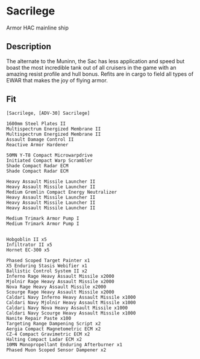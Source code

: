 # Sacrilege

Armor HAC mainline ship

## Description

The alternate to the Muninn, the Sac has less application and speed but boast the most incredible tank
out of all cruisers in the game with an amazing resist profile and hull bonus. Refits are in cargo to
field all types of EWAR that makes the joy of flying armor.

## Fit

```
[Sacrilege, [ADV-30] Sacrilege]

1600mm Steel Plates II
Multispectrum Energized Membrane II
Multispectrum Energized Membrane II
Assault Damage Control II
Reactive Armor Hardener

50MN Y-T8 Compact Microwarpdrive
Initiated Compact Warp Scrambler
Shade Compact Radar ECM
Shade Compact Radar ECM

Heavy Assault Missile Launcher II
Heavy Assault Missile Launcher II
Medium Gremlin Compact Energy Neutralizer
Heavy Assault Missile Launcher II
Heavy Assault Missile Launcher II
Heavy Assault Missile Launcher II

Medium Trimark Armor Pump I
Medium Trimark Armor Pump I


Hobgoblin II x5
Infiltrator II x5
Hornet EC-300 x5

Phased Scoped Target Painter x1
X5 Enduring Stasis Webifier x1
Ballistic Control System II x2
Inferno Rage Heavy Assault Missile x2000
Mjolnir Rage Heavy Assault Missile x2000
Nova Rage Heavy Assault Missile x2000
Scourge Rage Heavy Assault Missile x2000
Caldari Navy Inferno Heavy Assault Missile x1000
Caldari Navy Mjolnir Heavy Assault Missile x1000
Caldari Navy Nova Heavy Assault Missile x1000
Caldari Navy Scourge Heavy Assault Missile x1000
Nanite Repair Paste x100
Targeting Range Dampening Script x2
Aergia Compact Magnetometric ECM x2
CZ-4 Compact Gravimetric ECM x2
Halting Compact Ladar ECM x2
10MN Monopropellant Enduring Afterburner x1
Phased Muon Scoped Sensor Dampener x2
```